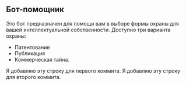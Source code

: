 ## Бот-помощник
Это бот предназначен для помощи вам в выборе формы охраны для вашей интеллектуальной собственности.
Доступно три варианта охраны:
- Патентование
- Публикация
- Коммерческая тайна.

Я добавляю эту строку для первого коммита.
Я добавляю эту строку для второго коммита.
